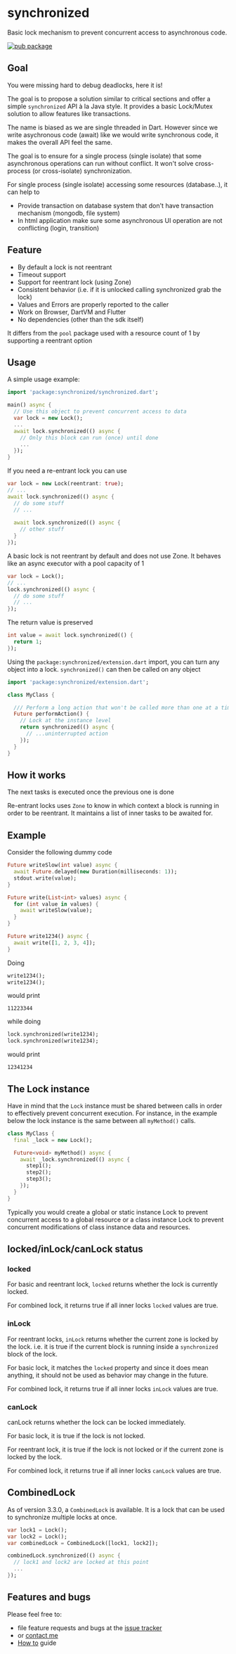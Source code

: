 # synchronized

Basic lock mechanism to prevent concurrent access to asynchronous code.

[![pub package](https://img.shields.io/pub/v/synchronized.svg)](https://pub.dev/packages/synchronized)

## Goal

You were missing hard to debug deadlocks, here it is! 

The goal is to propose a solution similar to critical sections and offer a simple `synchronized` API à la Java style.
It provides a basic Lock/Mutex solution to allow features like transactions.

The name is biased as we are single threaded in Dart. However since we write asychronous code (await) like we would
write synchronous code, it makes the overall API feel the same.

The goal is to ensure for a single process (single isolate) that some asynchronous operations can run
without conflict. It won't solve cross-process (or cross-isolate) synchronization.

For single process (single isolate) accessing some resources (database..), it can help to
 * Provide transaction on database system that don't have transaction mechanism (mongodb, file system)
 * In html application make sure some asynchronous UI operation are not conflicting (login, transition)

## Feature

 * By default a lock is not reentrant
 * Timeout support
 * Support for reentrant lock (using Zone)
 * Consistent behavior (i.e. if it is unlocked calling synchronized grab the lock)
 * Values and Errors are properly reported to the caller
 * Work on Browser, DartVM and Flutter
 * No dependencies (other than the sdk itself)
 
It differs from the `pool` package used with a resource count of 1 by supporting a reentrant option

## Usage

A simple usage example:

```dart
import 'package:synchronized/synchronized.dart';

main() async {
  // Use this object to prevent concurrent access to data
  var lock = new Lock();
  ...
  await lock.synchronized(() async {
    // Only this block can run (once) until done 
    ...
  });
}
```
    
If you need a re-entrant lock you can use

```dart
var lock = new Lock(reentrant: true);
// ...
await lock.synchronized(() async {
  // do some stuff
  // ... 
  
  await lock.synchronized(() async {
    // other stuff
  }
});
```
        
A basic lock is not reentrant by default and does not use Zone. It behaves like an async executor with a pool capacity
of 1

```dart
var lock = Lock();
// ...
lock.synchronized(() async {
  // do some stuff
  // ...
});
```
    
The return value is preserved

```dart
int value = await lock.synchronized(() {
  return 1;
});
```

Using the `package:synchronized/extension.dart` import, you can turn any object into a lock. `synchronized()` can then be called on any
object

```dart
import 'package:synchronized/extension.dart';

class MyClass {

  /// Perform a long action that won't be called more than one at a time.
  Future performAction() {
    // Lock at the instance level
    return synchronized(() async {
      // ...uninterrupted action
    });
  }
}
```
    
## How it works

The next tasks is executed once the previous one is done

Re-entrant locks uses `Zone` to know in which context a block is running in order to be reentrant. It maintains a list
of inner tasks to be awaited for.

## Example

Consider the following dummy code

```dart
Future writeSlow(int value) async {
  await Future.delayed(new Duration(milliseconds: 1));
  stdout.write(value);
}

Future write(List<int> values) async {
  for (int value in values) {
    await writeSlow(value);
  }
}

Future write1234() async {
  await write([1, 2, 3, 4]);
}
```

Doing 

```dart
write1234();
write1234();
```
would print

    11223344
    
while doing

```dart
lock.synchronized(write1234);
lock.synchronized(write1234);
```

would print

    12341234

## The Lock instance

Have in mind that the `Lock` instance must be shared between calls in order to effectively prevent concurrent execution. For instance, in the example below the lock instance is the same between all `myMethod()` calls.

```dart
class MyClass {
  final _lock = new Lock();

  Future<void> myMethod() async {
    await _lock.synchronized(() async {
      step1();
      step2();
      step3();
    });
  }
}
```

Typically you would create a global or static instance Lock to prevent concurrent access to
a global resource or a class instance Lock to prevent concurrent modifications of
class instance data and resources.

## locked/inLock/canLock status

### locked

For basic and reentrant lock, `locked` returns whether the lock is currently locked.

For combined lock, it returns true if all inner locks `locked` values are true.

### inLock

For reentrant locks, `inLock` returns whether the current zone is locked by the lock.
i.e. it is true if the current block is running inside a `synchronized` block of the lock.

For basic lock, it matches the `locked` property and since it does mean anything,
it should not be used as behavior may change in the future.

For combined lock, it returns true if all inner locks `inLock` values are true.

### canLock

canLock returns whether the lock can be locked immediately.

For basic lock, it is true if the lock is not locked.

For reentrant lock, it is true if the lock is not locked or if the current zone is locked by the lock.

For combined lock, it returns true if all inner locks `canLock` values are true.


## CombinedLock

As of version 3.3.0, a `CombinedLock` is available. It is a lock that can be used to synchronize multiple locks at once.

```dart
var lock1 = Lock();
var lock2 = Lock();
var combinedLock = CombinedLock([lock1, lock2]);

combinedLock.synchronized(() async {
  // lock1 and lock2 are locked at this point
  ...
});
```

## Features and bugs

Please feel free to: 
* file feature requests and bugs at the [issue tracker][tracker]
* or [contact me][contact_me]
* [How to][how_to] guide


[tracker]: https://github.com/tekartik/synchronized.dart/issues
[contact_me]: https://contact.tekartik.com/
[how_to]: https://github.com/tekartik/synchronized.dart/blob/master/synchronized/doc/how_to.md

